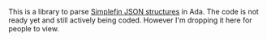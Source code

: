 This is a library to parse  [Simplefin JSON structures](https://www.simplefin.org/protocol.html) in Ada.  The code is not ready yet and still actively being coded. However I'm dropping it here for people to view.
